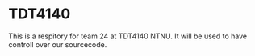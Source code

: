# TDT4140

This is a respitory for team 24 at TDT4140 NTNU. It will be used to have controll over our sourcecode.
